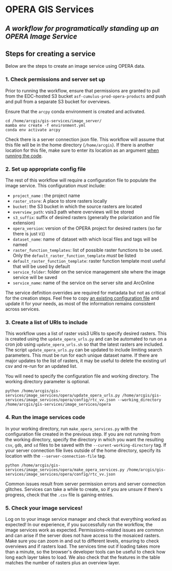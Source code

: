 OPERA GIS Services
=========
**_A workflow for programatically standing up an OPERA Image Service_**
-----

## Steps for creating a service
Below are the steps to create an image service using OPERA data. 

### 1. Check permissions and server set up
Prior to running the workflow, ensure that permissions are granted to pull from the EDC-hosted S3 bucket `asf-cumulus-prod-opera-products` and push and pull from a separate S3 bucket for overviews. 

Ensure that the `arcpy` conda environment is created and activated. 
```
cd /home/arcgis/gis-services/image_server/
mamba env create -f environment.yml
conda env activate arcpy
```

Check there is a server connection json file. This workflow will assume that this file will be in the home directory (`/home/arcgis`). If there is another location for this file, make sure to enter its location as an argument [when running the code](#Run-the-image-services-code).

### 2. Set up appropriate config file
The rest of this workflow will require a configuration file to populate the image service. This configuration *must* include: 
- `project_name` : the project name
- `raster_store`: A place to store rasters locally 
- `bucket`: the S3 bucket in which the source rasters are located
- `overview_path`: vsis3 path where overviews will be stored
- `s3_suffix`: suffix of desired rasters (generally the polarization and file extension)
- `opera_version`: version of the OPERA project for desired rasters (so far there is just `V1`)
- `dataset_name`: name of dataset with which local files and tags will be named
- `raster_function_templates`: list of possible raster functions to be used. Only the `default_raster_function_template` *must* be listed
- `default_raster_function_template`: raster function template most useful that will be used by default
- `service_folder`: folder on the service management site where the image service will be saved
- `service_name`: name of the service on the server site and ArcOnline

The service definition overrides are required for metadata but not as critical for the creation steps. Feel free to copy [an existing configuration file](config) and update it for your needs, as most of the information remains consistent across services.

### 3. Create a list of URIs to include
This workflow uses a list of raster vsis3 URIs to specify desired rasters. This is created using the `update_opera_urls.py` and can be automated to run on a cron job using `update_opera_urls.sh` so that the latest rasters are included. The script `update_opera_urls.py` can be updated to include limiting search parameters. This must be run for each unique dataset name. If there are major updates to the list of rasters, it may be useful to delete the existing url csv and re-run for an updated list.

You will need to specify the configuration file and working directory. The working directory parameter is optional. 
```
python /home/arcgis/gis-services/image_services/opera/update_opera_urls.py /home/arcgis/gis-services/image_services/opera/config/rtc_vv.json --working_directory /home/arcgis/gis-services/image_services/opera
```

### 4. Run the image services code
In your working directory, run `make_opera_services.py` with the configuration file created in the previous step. If you are not running from the working directory, specify the directory in which you want the resulting `csv`, `gdb`, and `sd` files to be saved with the `--curent-working-directory` tag. If your server connection file lives outside of the home directory, specify its location with the `--server-connection-file` tag. 
```
python /home/arcgis/gis-services/image_services/opera/make_opera_services.py /home/arcgis/gis-services/image_services/opera/config/rtc_vv.json
```
Common issues result from server permission errors and server connection glitches. Services can take a while to create, so if you are unsure if there's progress, check that the `.csv` file is gaining entries. 

### 5. Check your image services! 
Log on to your image service manager and check that everything worked as expected! 
In our experience, if you successfully run the workflow, the image services work as expected. Permissions-related issues are common and can arise if the server does not have access to the mosaiced rasters. Make sure you can zoom in and out to different levels, ensuring to check overviews and if rasters load. The services time out if loading takes more than a minute, so the browser's developer tools can be useful to check how long each layer takes to load. We also check that the features in the table matches the number of rasters plus an overview layer.
